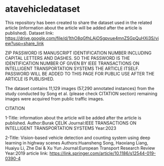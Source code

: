 # atavehicledataset
This repository has been created to share the dataset used in the related article (information about the article will be added after the article is published).
Dataset link: https://drive.google.com/file/d/1thO8qGfhLAjOSgpvue4mnZSGpQuHXi3S/view?usp=share_link

ZIP PASSWORD IS MANUSCRIPT IDENTIFICATION NUMBER INCLUDING CAPITAL LETTERS AND DASHES. SO THE PASSWORD IS THE IDENTIFICATION NUMBER OF GIVEN BY IEEE TRANSACTIONS ON INTELLIGENT TRANSPORTATION SYSTEMS THE ARTICLE ITSELF. PASSWORD WILL BE ADDED TO THIS PAGE FOR PUBLIC USE AFTER THE ARTICLE IS PUBLISHED.

The dataset contains 11,129 images (57,290 annotated instances) from the study conducted by Song et al.  (please check CITATION section) remaining images were acquired from public traffic images. 



CITATION

1-Title: information about the article will be added after the article is published.
Author:Burak ÇELİK
Journal:IEEE TRANSACTIONS ON INTELLIGENT TRANSPORTATION SYSTEMS
Year:2023

2-Title: Vision-based vehicle detection and counting system using deep learning in highway scenes
Authors:Huansheng Song, Haoxiang Liang, Huaiyu Li, Zhe Dai & Xu Yun 
Journal:European Transport Research Review
Year:2019
article link: https://link.springer.com/article/10.1186/s12544-019-0390-4
